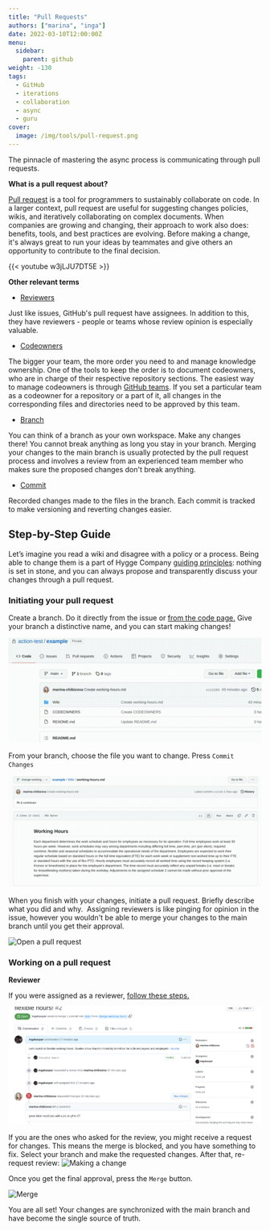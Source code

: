 ```yaml
---
title: "Pull Requests"
authors: ["marina", "inga"]
date: 2022-03-10T12:00:00Z
menu:
  sidebar:
    parent: github
weight: -130
tags:
  - GitHub
  - iterations
  - collaboration
  - async
  - guru
cover:
  image: /img/tools/pull-request.png
---
```


The pinnacle of mastering the async process is communicating through pull requests.

**What is a pull request about?**

[Pull request](https://docs.github.com/en/pull-requests/collaborating-with-pull-requests/proposing-changes-to-your-work-with-pull-requests/about-branches) is a tool for programmers to sustainably collaborate on code. In a larger context, pull request are useful for suggesting changes policies, wikis, and iteratively collaborating on complex documents. When companies are growing and changing, their approach to work also does: benefits, tools, and best practices are evolving. Before making a change, it's always great to run your ideas by teammates and give others an opportunity to contribute to the final decision.

{{< youtube w3jLJU7DT5E >}}

**Other relevant terms**

- [Reviewers](https://docs.github.com/en/pull-requests/collaborating-with-pull-requests/proposing-changes-to-your-work-with-pull-requests/requesting-a-pull-request-review)

Just like issues, GitHub's pull request have assignees. In addition to this, they have reviewers - people or teams whose review opinion is especially valuable.

- [Codeowners](https://docs.github.com/en/repositories/managing-your-repositorys-settings-and-features/customizing-your-repository/about-code-owners)

The bigger your team, the more order you need to and manage knowledge ownership. One of the tools to keep the order is to document codeowners, who are in charge of their respective repository sections. The easiest way to manage codeowners is through [GitHub teams](https://docs.github.com/en/organizations/organizing-members-into-teams/about-teams). If you set a particular team as a codeowner for a repository or a part of it, all changes in the corresponding files and directories need to be approved by this team.

- [Branch](https://docs.github.com/en/pull-requests/collaborating-with-pull-requests/proposing-changes-to-your-work-with-pull-requests/about-branches)

You can think of a branch as your own workspace. Make any changes there! You cannot break anything as long you stay in your branch. Merging your changes to the main branch is usually protected by the pull request process and involves a review from an experienced team member who makes sure the proposed changes don't break anything.

- [Commit](https://docs.github.com/en/pull-requests/committing-changes-to-your-project/creating-and-editing-commits/about-commits)

Recorded changes made to the files in the branch. Each commit is tracked to make versioning and reverting changes easier.

## Step-by-Step Guide

Let’s imagine you read a wiki and disagree with a policy or a process. Being able to change them is a part of Hygge Company [guiding principles](https://hygge.work/guiding-principles/): nothing is set in stone, and you can always propose and transparently discuss your changes through a pull request.

### Initiating your pull request

Create a branch. Do it directly from the issue or [from the code page.](https://docs.github.com/en/pull-requests/collaborating-with-pull-requests/proposing-changes-to-your-work-with-pull-requests/creating-and-deleting-branches-within-your-repository) Give your branch a distinctive name, and you can start making changes!

![Making a branch](/img/pull-requests/create-a-branch.gif)

From your branch, choose the file you want to change. Press `Commit Changes`

![Commit changes](/img/pull-requests/making-a-commit.gif)

When you finish with your changes, initiate a pull request. Briefly describe what you did and why.  Assigning reviewers is like pinging for opinion in the issue, however you wouldn't be able to merge your changes to the main branch until you get their approval.

![Open a pull request](/img/pull-requests/open-a-pull-request.gif)

### Working on a pull request

**Reviewer**

If you were assigned as a reviewer, [follow these steps.](https://docs.github.com/en/pull-requests/collaborating-with-pull-requests/reviewing-changes-in-pull-requests/reviewing-proposed-changes-in-a-pull-request)

![The merge is blocked](/img/pull-requests/changesarerequested.png)

If you are the ones who asked for the review, you might receive a request for changes. This means the merge is blocked, and you have something to fix. Select your branch and make the requested changes. After that, re-request review:
![Making a change](/img/pull-requests/making-change.gif)

Once you get the final approval, press the `Merge` button.

![Merge](/img/pull-requests/merge.gif)

You are all set! Your changes are synchronized with the main branch and have become the single source of truth.
